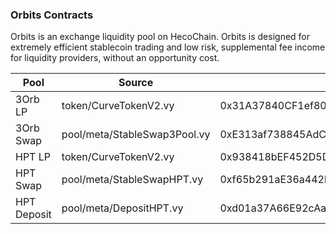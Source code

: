 ### Orbits Contracts
Orbits is an exchange liquidity pool on HecoChain. Orbits is designed for extremely efficient stablecoin trading and low risk, supplemental fee income for liquidity providers, without an opportunity cost.

|  Pool   | Source  | Address  |
|  ----  | ----  |----  |
| 3Orb LP | token/CurveTokenV2.vy |0x31A37840CF1ef80c3e07F935fc07a8A87D2184fA |
| 3Orb Swap | pool/meta/StableSwap3Pool.vy |0xE313af738845AdCaFFF84c8b9174cD7F11cDD101 |
| HPT LP  | token/CurveTokenV2.vy |0x938418bEF452D5DC21B67c355522E70DD54D7fe7 |
| HPT Swap  | pool/meta/StableSwapHPT.vy |0xf65b291aE36a442b4ac2Ea5b60AA842C59c7dF85 |
| HPT Deposit  | pool/meta/DepositHPT.vy |0xd01a37A66E92cAa494a8FEF96b4CB116003a0748 |


